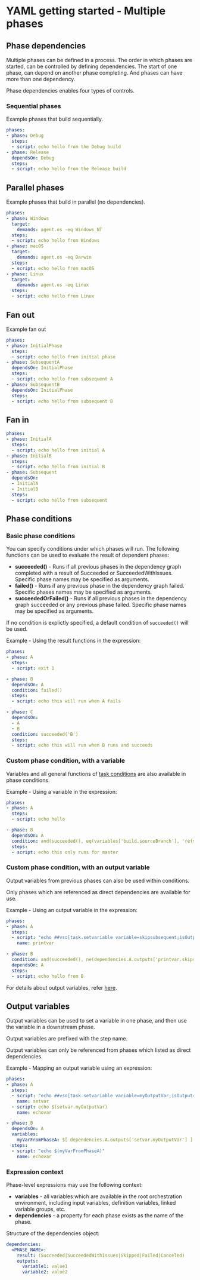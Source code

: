 # YAML getting started - Multiple phases

## Phase dependencies

Multiple phases can be defined in a process. The order in which phases are started, can be controlled by defining dependencies. The start of one phase, can depend on another phase completing. And phases can have more than one dependency.

Phase dependencies enables four types of controls.

### Sequential phases

Example phases that build sequentially.

```yaml
phases:
- phase: Debug
  steps:
  - script: echo hello from the Debug build
- phase: Release
  dependsOn: Debug
  steps:
  - script: echo hello from the Release build
```

## Parallel phases

Example phases that build in parallel (no dependencies).

```yaml
phases:
- phase: Windows
  target:
    demands: agent.os -eq Windows_NT
  steps:
  - script: echo hello from Windows
- phase: macOS
  target:
    demands: agent.os -eq Darwin
  steps:
  - script: echo hello from macOS
- phase: Linux
  target:
    demands: agent.os -eq Linux
  steps:
  - script: echo hello from Linux
```

## Fan out

Example fan out

```yaml
phases:
- phase: InitialPhase
  steps:
  - script: echo hello from initial phase
- phase: SubsequentA
  dependsOn: InitialPhase
  steps:
  - script: echo hello from subsequent A
- phase: SubsequentB
  dependsOn: InitialPhase
  steps:
  - script: echo hello from subsequent B
```

## Fan in

```yaml
phases:
- phase: InitialA
  steps:
  - script: echo hello from initial A
- phase: InitialB
  steps:
  - script: echo hello from initial B
- phase: Subsequent
  dependsOn:
  - InitialA
  - InitialB
  steps:
  - script: echo hello from subsequent
```

## Phase conditions

### Basic phase conditions

You can specify conditions under which phases will run. The following functions can be used to evaluate the result of dependent phases:

* **succeeded()** - Runs if all previous phases in the dependency graph completed with a result of Succeeded or SucceededWithIssues. Specific phase names may be specified as arguments.
* **failed()** - Runs if any previous phase in the dependency graph failed. Specific phases names may be specified as arguments.
* **succeededOrFailed()** - Runs if all previous phases in the dependency graph succeeded or any previous phase failed. Specific phase names may be specified as arguments.
<!-- * **canceled()** - Runs if the orchestration plan has been canceled. 
* **always()** - Runs always. -->

If no condition is explictly specified, a default condition of ```succeeded()``` will be used.

Example - Using the result functions in the expression:

```yaml
phases:
- phase: A
  steps:
  - script: exit 1

- phase: B
  dependsOn: A
  condition: failed()
  steps:
  - script: echo this will run when A fails

- phase: C
  dependsOn:
  - A
  - B
  condition: succeeded('B')
  steps:
  - script: echo this will run when B runs and succeeds
```

### Custom phase condition, with a variable

Variables and all general functions of [task conditions](https://go.microsoft.com/fwlink/?linkid=842996) are also available in phase conditions.

Example - Using a variable in the expression:

```yaml
phases:
- phase: A
  steps:
  - script: echo hello

- phase: B
  dependsOn: A
  condition: and(succeeded(), eq(variables['build.sourceBranch'], 'refs/heads/master'))
  steps:
  - script: echo this only runs for master
```

### Custom phase condition, with an output variable

Output variables from previous phases can also be used within conditions.

Only phases which are referenced as direct dependencies are available for use.

Example - Using an output variable in the expression:

```yaml
phases:
- phase: A
  steps:
  - script: "echo ##vso[task.setvariable variable=skipsubsequent;isOutput=true]false"
    name: printvar

- phase: B
  condition: and(succeeded(), ne(dependencies.A.outputs['printvar.skipsubsequent'], 'true'))
  dependsOn: A
  steps:
  - script: echo hello from B
```

For details about output variables, refer [here](https://github.com/Microsoft/vsts-agent/blob/master/docs/preview/outputvariable.md#for-ad-hoc-script).

## Output variables

Output variables can be used to set a variable in one phase, and then use the variable in a downstream phase.

Output variables are prefixed with the step name.

Output variables can only be referenced from phases which listed as direct dependencies.

Example - Mapping an output variable using an expression:

```yaml
phases:
- phase: A
  steps: 
  - script: "echo ##vso[task.setvariable variable=myOutputVar;isOutput=true]this is the value"
    name: setvar
  - script: echo $(setvar.myOutputVar)
    name: echovar

- phase: B
  dependsOn: A
  variables:
    myVarFromPhaseA: $[ dependencies.A.outputs['setvar.myOutputVar'] ]
  steps:
  - script: "echo $(myVarFromPhaseA)"
    name: echovar
```

### Expression context

Phase-level expressions may use the following context:

* **variables** - all variables which are available in the root orchestration environment, including input variables, definition variables, linked variable groups, etc.
* **dependencies** - a property for each phase exists as the name of the phase.

Structure of the dependencies object:

```yaml
dependencies:
  <PHASE_NAME>:
    result: (Succeeded|SucceededWithIssues|Skipped|Failed|Canceled)
    outputs:
      variable1: value1
      variable2: value2
```

